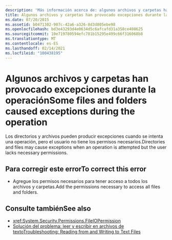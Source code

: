 ```yaml
---
description: 'Más información acerca de: algunos archivos y carpetas han provocado excepciones durante la operación'
title: Algunos archivos y carpetas han provocado excepciones durante la operación
ms.date: 07/20/2015
ms.assetid: b0471302-907c-42a6-a326-8d3d805ebe98
ms.openlocfilehash: bd3e43293d4e0634d5c6afcafd31a358ce408625
ms.sourcegitcommit: 10e719780594efc781b15295e499c66f316068b8
ms.translationtype: MT
ms.contentlocale: es-ES
ms.lasthandoff: 02/14/2021
ms.locfileid: "100438195"
---
```

# <a name="some-files-and-folders-caused-exceptions-during-the-operation"></a><span data-ttu-id="7668b-103">Algunos archivos y carpetas han provocado excepciones durante la operación</span><span class="sxs-lookup"><span data-stu-id="7668b-103">Some files and folders caused exceptions during the operation</span></span>

<span data-ttu-id="7668b-104">Los directorios y archivos pueden producir excepciones cuando se intenta una operación, pero el usuario no tiene los permisos necesarios.</span><span class="sxs-lookup"><span data-stu-id="7668b-104">Directories and files may cause exceptions when an operation is attempted but the user lacks necessary permissions.</span></span>  
  
## <a name="to-correct-this-error"></a><span data-ttu-id="7668b-105">Para corregir este error</span><span class="sxs-lookup"><span data-stu-id="7668b-105">To correct this error</span></span>  
  
- <span data-ttu-id="7668b-106">Agregue los permisos necesarios para tener acceso a todos los archivos y carpetas.</span><span class="sxs-lookup"><span data-stu-id="7668b-106">Add the permissions necessary to access all files and folders.</span></span>  
  
## <a name="see-also"></a><span data-ttu-id="7668b-107">Consulte también</span><span class="sxs-lookup"><span data-stu-id="7668b-107">See also</span></span>

- <xref:System.Security.Permissions.FileIOPermission>
- [<span data-ttu-id="7668b-108">Solución del problema: leer y escribir en archivos de texto</span><span class="sxs-lookup"><span data-stu-id="7668b-108">Troubleshooting: Reading from and Writing to Text Files</span></span>](../developing-apps/programming/drives-directories-files/troubleshooting-reading-from-and-writing-to-text-files.md)
